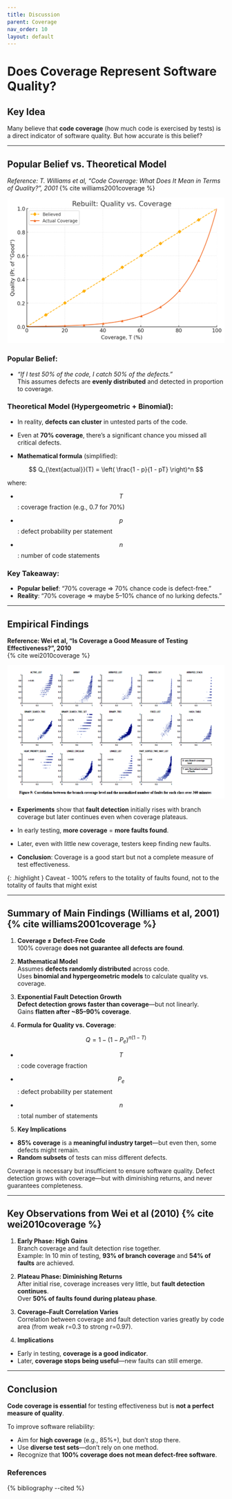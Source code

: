 ```yaml
---
title: Discussion
parent: Coverage
nav_order: 10
layout: default
---
```


# Does Coverage Represent Software Quality?

## Key Idea

Many believe that **code coverage** (how much code is exercised by tests) is a direct indicator of software quality. But how accurate is this belief?

---

## Popular Belief vs. Theoretical Model

*Reference: T. Williams et al, “Code Coverage: What Does It Mean in Terms of Quality?”, 2001* 
{% cite williams2001coverage %}

![Theoretical](quality_cov.png)

### Popular Belief:

- _“If I test 50% of the code, I catch 50% of the defects.”_  
    This assumes defects are **evenly distributed** and detected in proportion to coverage.

### Theoretical Model (Hypergeometric + Binomial):

- In reality, **defects can cluster** in untested parts of the code.

- Even at **70% coverage**, there’s a significant chance you missed all critical defects.

- **Mathematical formula** (simplified):

$$
Q_{\text{actual}}(T) = \left( \frac{1 - p}{1 - pT} \right)^n
$$

where:

- $$T$$: coverage fraction (e.g., 0.7 for 70%)

- $$p$$: defect probability per statement

- $$n$$: number of code statements

### Key Takeaway:

- **Popular belief**: “70% coverage ⇒ 70% chance code is defect-free.”
- **Reality**: “70% coverage ⇒ maybe 5–10% chance of no lurking defects.”

---

## Empirical Findings

**Reference: Wei et al, “Is Coverage a Good Measure of Testing Effectiveness?”, 2010**  
{% cite wei2010coverage %}

![Empirical](image-6.png)

- **Experiments** show that **fault detection** initially rises with branch coverage but later continues even when coverage plateaus.

- In early testing, **more coverage** = **more faults found**.

- Later, even with little new coverage, testers keep finding new faults.

- **Conclusion**: Coverage is a good start but not a complete measure of test effectiveness.

{: .highlight }
Caveat -  100% refers to the totality of faults found, not to the totality of faults that might exist

---

## Summary of Main Findings (Williams et al, 2001){% cite williams2001coverage %}

1. **Coverage ≠ Defect-Free Code**  
    100% coverage **does not guarantee all defects are found**.
    
2. **Mathematical Model**  
    Assumes **defects randomly distributed** across code.  
    Uses **binomial and hypergeometric models** to calculate quality vs. coverage.
    
3. **Exponential Fault Detection Growth**  
    **Defect detection grows faster than coverage**—but not linearly.  
    Gains **flatten after ~85–90% coverage**.
    
4. **Formula for Quality vs. Coverage**:
    
$$
Q = 1 - (1 - P_e)^{n(1 - T)}
$$

- $$T$$: code coverage fraction

- $$P_e$$: defect probability per statement

- $$n$$: total number of statements

5. **Key Implications**

- **85% coverage** is a **meaningful industry target**—but even then, some defects might remain.
- **Random subsets** of tests can miss different defects.

Coverage is necessary but insufficient to ensure software quality. Defect detection grows with coverage—but with diminishing returns, and never guarantees completeness.

---

## Key Observations from Wei et al (2010) {% cite wei2010coverage %}

1. **Early Phase: High Gains**  
    Branch coverage and fault detection rise together.  
    Example: In 10 min of testing, **93% of branch coverage** and **54% of faults** are achieved.

2. **Plateau Phase: Diminishing Returns**  
    After initial rise, coverage increases very little, but **fault detection continues**.  
    Over **50% of faults found during plateau phase**.

3. **Coverage–Fault Correlation Varies**  
    Correlation between coverage and fault detection varies greatly by code area (from weak r=0.3 to strong r=0.97).

4. **Implications**

- Early in testing, **coverage is a good indicator**.
- Later, **coverage stops being useful**—new faults can still emerge.

---

## Conclusion

**Code coverage is essential** for testing effectiveness but is **not a perfect measure of quality**.

To improve software reliability:

- Aim for **high coverage** (e.g., 85%+), but don’t stop there.
- Use **diverse test sets**—don’t rely on one method.
- Recognize that **100% coverage does not mean defect-free software**.

### References

{% bibliography --cited %}